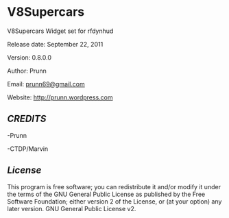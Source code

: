 V8Supercars
===========

V8Supercars Widget set for rfdynhud

Release date: September 22, 2011

Version: 0.8.0.0

Author: Prunn

Email: prunn69@gmail.com

Website: http://prunn.wordpress.com


*CREDITS*
-

-Prunn

-CTDP/Marvin


*License*
-

This program is free software; you can redistribute it and/or modify it under the terms of the GNU General Public License as published by the Free Software Foundation; either version 2 of the License, or (at your option) any later version.
GNU General Public License v2.
